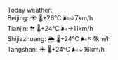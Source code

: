 Today weather:  
Beijing: ☀️   🌡️+26°C 🌬️↓7km/h  
Tianjin: ⛈   🌡️+24°C 🌬️→11km/h  
Shijiazhuang: 🌦   🌡️+24°C 🌬️↖4km/h  
Tangshan: ☀️   🌡️+24°C 🌬️↓16km/h  
